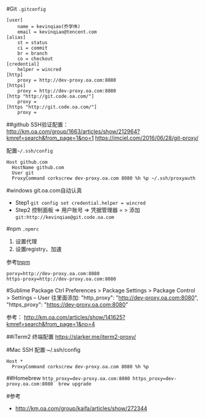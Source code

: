 #Git `.gitconfig`

    [user]
        name = kevinqiao(乔学伟)
        email = kevinqiao@tencent.com
    [alias]
        st = status
        ci = commit
        br = branch
        co = checkout
    [credential]
        helper = wincred
    [http]
        proxy = http://dev-proxy.oa.com:8080
    [https]
        proxy = http://dev-proxy.oa.com:8080
    [http "http://git.code.oa.com/"]
        proxy = 
    [https "http://git.code.oa.com/"]
        proxy = 

##github SSH验证配置：
http://km.oa.com/group/1663/articles/show/212964?kmref=search&from_page=1&no=1
https://imciel.com/2016/06/28/git-proxy/

配置`~/.ssh/config`

    Host github.com
      HostName github.com
      User git
      ProxyCommand corkscrew dev-proxy.oa.com 8080 %h %p ~/.ssh/proxyauth

#windows git.oa.com自动认真
+ Step1 `git config set credential.helper = wincred`
+ Step2 控制面板 => 用户账号 => 凭据管理器 = > 添加`git:http://kevinqiao@git.code.oa.com`

#npm `.npmrc`
1. 设置代理
2. 设置registry，加速

参考[tnpm](http://tnpm.oa.com/)

    porxy=http://dev-proxy.oa.com:8080
    https-proxy=http://dev-proxy.oa.com:8080
    

#Sublime Package Ctrl
Preferences > Package Settings > Package Control > Settings – User
往里面添加:
"http_proxy": "http://dev-proxy.oa.com:8080",
"https_proxy": "https://dev-proxy.oa.com:8080"

参考： http://km.oa.com/articles/show/141625?kmref=search&from_page=1&no=4

##iTerm2 终端配置
https://slarker.me/iterm2-proxy/

#Mac SSH 
配置·~/.ssh/config

    Host * 
      ProxyCommand corkscrew dev-proxy.oa.com 8080 %h %p

##Homebrew
`http_proxy=dev-proxy.oa.com:8080 https_proxy=dev-proxy.oa.com:8080  brew upgrade`

#参考
+ http://km.oa.com/group/kaifa/articles/show/272344
